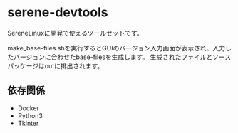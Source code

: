 # serene-devtools
SereneLinuxに開発で使えるツールセットです。

make_base-files.shを実行するとGUIのバージョン入力画面が表示され、入力したバージョンに合わせたbase-filesを生成します。
生成されたファイルとソースパッケージはoutに排出されます。

## 依存関係
- Docker
- Python3
- Tkinter


